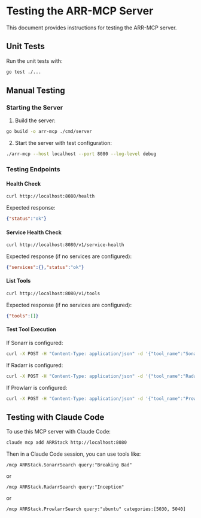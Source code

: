 # Testing the ARR-MCP Server

This document provides instructions for testing the ARR-MCP server.

## Unit Tests

Run the unit tests with:

```bash
go test ./...
```

## Manual Testing

### Starting the Server

1. Build the server:
```bash
go build -o arr-mcp ./cmd/server
```

2. Start the server with test configuration:
```bash
./arr-mcp --host localhost --port 8080 --log-level debug
```

### Testing Endpoints

#### Health Check

```bash
curl http://localhost:8080/health
```

Expected response:
```json
{"status":"ok"}
```

#### Service Health Check

```bash
curl http://localhost:8080/v1/service-health
```

Expected response (if no services are configured):
```json
{"services":{},"status":"ok"}
```

#### List Tools

```bash
curl http://localhost:8080/v1/tools
```

Expected response (if no services are configured):
```json
{"tools":[]}
```

#### Test Tool Execution

If Sonarr is configured:

```bash
curl -X POST -H "Content-Type: application/json" -d '{"tool_name":"SonarrSearch","input":{"query":"Breaking Bad"}}' http://localhost:8080/v1/run
```

If Radarr is configured:

```bash
curl -X POST -H "Content-Type: application/json" -d '{"tool_name":"RadarrSearch","input":{"query":"Inception"}}' http://localhost:8080/v1/run
```

If Prowlarr is configured:

```bash
curl -X POST -H "Content-Type: application/json" -d '{"tool_name":"ProwlarrSearch","input":{"query":"ubuntu","categories":[5030,5040]}}' http://localhost:8080/v1/run
```

## Testing with Claude Code

To use this MCP server with Claude Code:

```bash
claude mcp add ARRStack http://localhost:8080
```

Then in a Claude Code session, you can use tools like:

```
/mcp ARRStack.SonarrSearch query:"Breaking Bad"
```

or

```
/mcp ARRStack.RadarrSearch query:"Inception"
```

or 

```
/mcp ARRStack.ProwlarrSearch query:"ubuntu" categories:[5030, 5040]
```